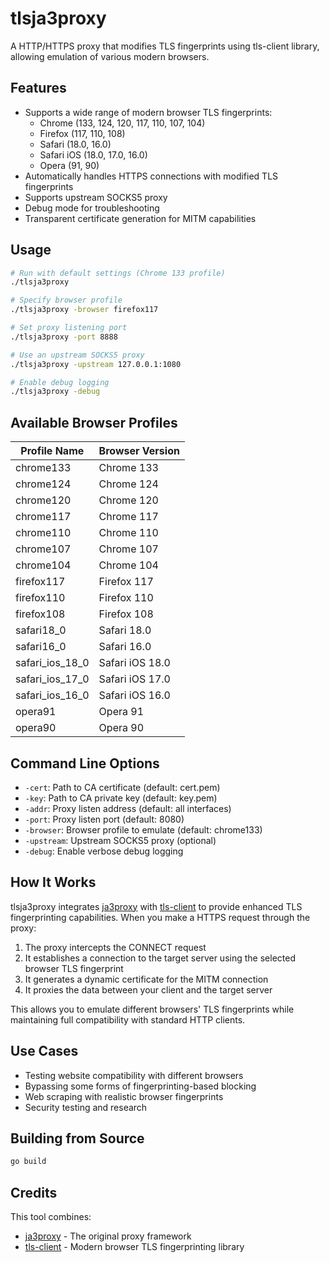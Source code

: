 # tlsja3proxy

A HTTP/HTTPS proxy that modifies TLS fingerprints using tls-client library, allowing emulation of various modern browsers.

## Features

- Supports a wide range of modern browser TLS fingerprints:
  - Chrome (133, 124, 120, 117, 110, 107, 104)
  - Firefox (117, 110, 108)
  - Safari (18.0, 16.0)
  - Safari iOS (18.0, 17.0, 16.0)
  - Opera (91, 90)
- Automatically handles HTTPS connections with modified TLS fingerprints
- Supports upstream SOCKS5 proxy
- Debug mode for troubleshooting
- Transparent certificate generation for MITM capabilities

## Usage

```bash
# Run with default settings (Chrome 133 profile)
./tlsja3proxy

# Specify browser profile
./tlsja3proxy -browser firefox117

# Set proxy listening port
./tlsja3proxy -port 8888

# Use an upstream SOCKS5 proxy
./tlsja3proxy -upstream 127.0.0.1:1080

# Enable debug logging
./tlsja3proxy -debug
```

## Available Browser Profiles

| Profile Name | Browser Version |
|--------------|----------------|
| chrome133    | Chrome 133     |
| chrome124    | Chrome 124     |
| chrome120    | Chrome 120     |
| chrome117    | Chrome 117     |
| chrome110    | Chrome 110     |
| chrome107    | Chrome 107     |
| chrome104    | Chrome 104     |
| firefox117   | Firefox 117    |
| firefox110   | Firefox 110    |
| firefox108   | Firefox 108    |
| safari18_0   | Safari 18.0    |
| safari16_0   | Safari 16.0    |
| safari_ios_18_0 | Safari iOS 18.0 |
| safari_ios_17_0 | Safari iOS 17.0 |
| safari_ios_16_0 | Safari iOS 16.0 |
| opera91      | Opera 91       |
| opera90      | Opera 90       |

## Command Line Options

- `-cert`: Path to CA certificate (default: cert.pem)
- `-key`: Path to CA private key (default: key.pem)
- `-addr`: Proxy listen address (default: all interfaces)
- `-port`: Proxy listen port (default: 8080)
- `-browser`: Browser profile to emulate (default: chrome133)
- `-upstream`: Upstream SOCKS5 proxy (optional)
- `-debug`: Enable verbose debug logging

## How It Works

tlsja3proxy integrates [ja3proxy](https://github.com/lylemi/ja3proxy) with [tls-client](https://github.com/bogdanfinn/tls-client) to provide enhanced TLS fingerprinting capabilities. When you make a HTTPS request through the proxy:

1. The proxy intercepts the CONNECT request
2. It establishes a connection to the target server using the selected browser TLS fingerprint
3. It generates a dynamic certificate for the MITM connection
4. It proxies the data between your client and the target server

This allows you to emulate different browsers' TLS fingerprints while maintaining full compatibility with standard HTTP clients.

## Use Cases

- Testing website compatibility with different browsers
- Bypassing some forms of fingerprinting-based blocking
- Web scraping with realistic browser fingerprints
- Security testing and research

## Building from Source

```bash
go build
```

## Credits

This tool combines:
- [ja3proxy](https://github.com/lylemi/ja3proxy) - The original proxy framework
- [tls-client](https://github.com/bogdanfinn/tls-client) - Modern browser TLS fingerprinting library
